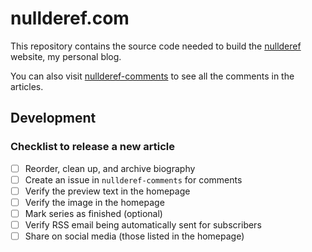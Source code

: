# nullderef.com

This repository contains the source code needed to build the
[nullderef](https://nullderef.com) website, my personal blog.

You can also visit
[nullderef-comments](https://github.com/marioortizmanero/nullderef.com-comments)
to see all the comments in the articles.

## Development

### Checklist to release a new article

- [ ] Reorder, clean up, and archive biography
- [ ] Create an issue in `nullderef-comments` for comments
- [ ] Verify the preview text in the homepage
- [ ] Verify the image in the homepage
- [ ] Mark series as finished (optional)
- [ ] Verify RSS email being automatically sent for subscribers
- [ ] Share on social media (those listed in the homepage)
